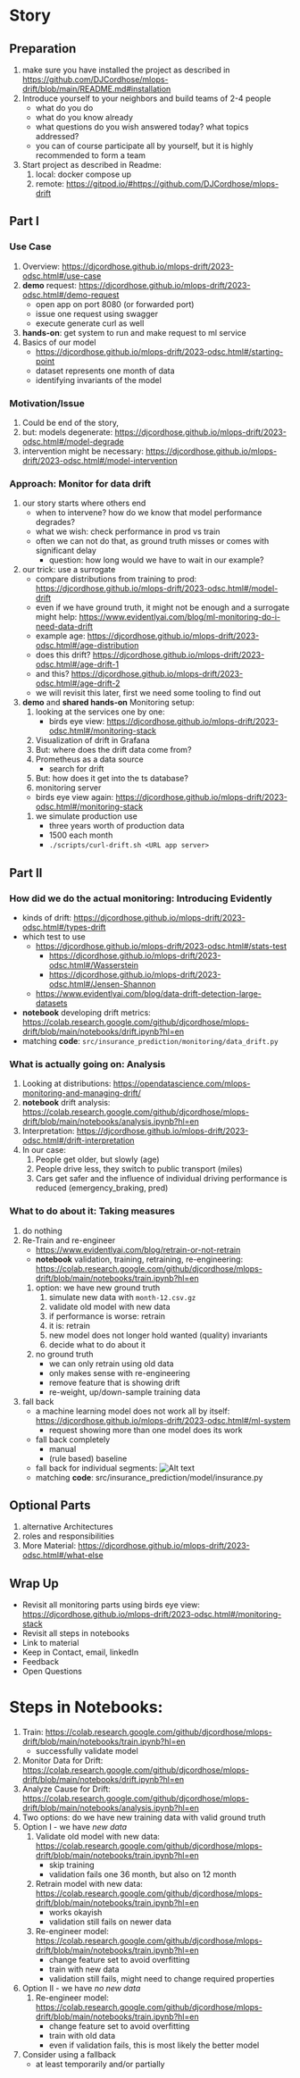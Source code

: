 # Story

## Preparation
1. make sure you have installed the project as described in https://github.com/DJCordhose/mlops-drift/blob/main/README.md#installation
1. Introduce yourself to your neighbors and build teams of 2-4 people
   * what do you do
   * what do you know already
   * what questions do you wish answered today? what topics addressed?  
   * you can of course participate all by yourself, but it is highly recommended to form a team
1. Start project as described in Readme: 
   1. local: docker compose up
   1. remote: https://gitpod.io/#https://github.com/DJCordhose/mlops-drift


## Part I

### Use Case
1. Overview: https://djcordhose.github.io/mlops-drift/2023-odsc.html#/use-case
1. **demo** request: https://djcordhose.github.io/mlops-drift/2023-odsc.html#/demo-request
   * open app on port 8080 (or forwarded port)
   * issue one request using swagger
   * execute generate curl as well
1. **hands-on**: get system to run and make request to ml service   
1. Basics of our model
   * https://djcordhose.github.io/mlops-drift/2023-odsc.html#/starting-point
   * dataset represents one month of data  
   * identifying invariants of the model

### Motivation/Issue   
1. Could be end of the story, 
1. but: models degenerate: https://djcordhose.github.io/mlops-drift/2023-odsc.html#/model-degrade
1. intervention might be necessary: https://djcordhose.github.io/mlops-drift/2023-odsc.html#/model-intervention

### Approach: Monitor for data drift
1. our story starts where others end
   * when to intervene? how do we know that model performance degrades?
   * what we wish: check performance in prod vs train
   * often we can not do that, as ground truth misses or comes with significant delay
     * question: how long would we have to wait in our example?
1. our trick: use a surrogate      
   * compare distributions from training to prod: https://djcordhose.github.io/mlops-drift/2023-odsc.html#/model-drift
   * even if we have ground truth, it might not be enough and a surrogate might help: https://www.evidentlyai.com/blog/ml-monitoring-do-i-need-data-drift
   * example age: https://djcordhose.github.io/mlops-drift/2023-odsc.html#/age-distribution
   * does this drift? https://djcordhose.github.io/mlops-drift/2023-odsc.html#/age-drift-1
   * and this? https://djcordhose.github.io/mlops-drift/2023-odsc.html#/age-drift-2
   * we will revisit this later, first we need some tooling to find out
1. **demo** and **shared hands-on** Monitoring setup: 
   1. looking at the services one by one:
      * birds eye view: https://djcordhose.github.io/mlops-drift/2023-odsc.html#/monitoring-stack
     1. Visualization of drift in Grafana
     1. But: where does the drift data come from? 
     1. Prometheus as a data source
        * search for drift
     1. But: how does it get into the ts database?
     1. monitoring server     
     * birds eye view again: https://djcordhose.github.io/mlops-drift/2023-odsc.html#/monitoring-stack
   1. we simulate production use
      * three years worth of production data
      * 1500 each month
      * `./scripts/curl-drift.sh <URL app server>`


## Part II

### How did we do the actual monitoring: Introducing Evidently

* kinds of drift: https://djcordhose.github.io/mlops-drift/2023-odsc.html#/types-drift
* which test to use
  * https://djcordhose.github.io/mlops-drift/2023-odsc.html#/stats-test
    * https://djcordhose.github.io/mlops-drift/2023-odsc.html#/Wasserstein
    * https://djcordhose.github.io/mlops-drift/2023-odsc.html#/Jensen-Shannon
  * https://www.evidentlyai.com/blog/data-drift-detection-large-datasets
* **notebook** developing drift metrics: https://colab.research.google.com/github/djcordhose/mlops-drift/blob/main/notebooks/drift.ipynb?hl=en
* matching **code**: `src/insurance_prediction/monitoring/data_drift.py`


### What is actually going on: Analysis

1. Looking at distributions: https://opendatascience.com/mlops-monitoring-and-managing-drift/
1. **notebook** drift analysis: https://colab.research.google.com/github/djcordhose/mlops-drift/blob/main/notebooks/analysis.ipynb?hl=en
1. Interpretation: https://djcordhose.github.io/mlops-drift/2023-odsc.html#/drift-interpretation
1. In our case:
   1. People get older, but slowly (age)
   1. People drive less, they switch to public transport (miles)
   1. Cars get safer and the influence of individual driving performance is reduced (emergency_braking, pred)


### What to do about it: Taking measures

1. do nothing 
1. Re-Train and re-engineer
   * https://www.evidentlyai.com/blog/retrain-or-not-retrain
   * **notebook** validation, training, retraining, re-engineering: https://colab.research.google.com/github/djcordhose/mlops-drift/blob/main/notebooks/train.ipynb?hl=en
   1. option: we have new ground truth
      1. simulate new data with `month-12.csv.gz`
      1. validate old model with new data
      1. if performance is worse: retrain
      1. it is: retrain
      1. new model does not longer hold wanted (quality) invariants
      1. decide what to do about it
   1. no ground truth
      * we can only retrain using old data
      * only makes sense with re-engineering
      * remove feature that is showing drift
      * re-weight, up/down-sample training data
1. fall back
   * a machine learning model does not work all by itself: https://djcordhose.github.io/mlops-drift/2023-odsc.html#/ml-system
     * request showing more than one model does its work
   * fall back completely
     * manual
     * (rule based) baseline
   * fall back for individual segments: ![Alt text](img/drift-distribution.jpg)
   * matching **code**: src/insurance_prediction/model/insurance.py


## Optional Parts
1. alternative Architectures
1. roles and responsibilities
1. More Material: https://djcordhose.github.io/mlops-drift/2023-odsc.html#/what-else


## Wrap Up
* Revisit all monitoring parts using birds eye view: https://djcordhose.github.io/mlops-drift/2023-odsc.html#/monitoring-stack
* Revisit all steps in notebooks
* Link to material
* Keep in Contact, email, linkedIn
* Feedback
* Open Questions

# Steps in Notebooks:
1. Train: https://colab.research.google.com/github/djcordhose/mlops-drift/blob/main/notebooks/train.ipynb?hl=en
   * successfully validate model
1. Monitor Data for Drift: https://colab.research.google.com/github/djcordhose/mlops-drift/blob/main/notebooks/drift.ipynb?hl=en
1. Analyze Cause for Drift: https://colab.research.google.com/github/djcordhose/mlops-drift/blob/main/notebooks/analysis.ipynb?hl=en
1. Two options: do we have new training data  with valid ground truth 
1. Option I - we have _new data_
   1. Validate old model with new data: https://colab.research.google.com/github/djcordhose/mlops-drift/blob/main/notebooks/train.ipynb?hl=en
      * skip training 
      * validation fails one 36 month, but also on 12 month
   1. Retrain model with new data: https://colab.research.google.com/github/djcordhose/mlops-drift/blob/main/notebooks/train.ipynb?hl=en
      * works okayish
      * validation still fails on newer data
   1. Re-engineer model: https://colab.research.google.com/github/djcordhose/mlops-drift/blob/main/notebooks/train.ipynb?hl=en
      * change feature set to avoid overfitting
      * train with new data
      * validation still fails, might need to change required properties
1. Option II - we have _no new data_
   1. Re-engineer model: https://colab.research.google.com/github/djcordhose/mlops-drift/blob/main/notebooks/train.ipynb?hl=en
      * change feature set to avoid overfitting
      * train with old data
      * even if validation fails, this is most likely the better model
1. Consider using a fallback
   * at least temporarily and/or partially